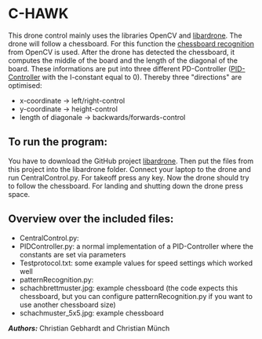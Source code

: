 # C-HAWK

This drone control mainly uses the libraries OpenCV and [libardrone](https://github.com/venthur/python-ardrone).
The drone will follow a chessboard. For this function the [chessboard recognition](http://opencv-python-tutroals.readthedocs.io/en/latest/py_tutorials/py_calib3d/py_calibration/py_calibration.html) from OpenCV is used.
After the drone has detected the chessboard, it computes the middle of the board and the length of the diagonal of the board.
These informations are put into three different PD-Controller ([PID-Controller](https://en.wikipedia.org/wiki/PID_controller) with the I-constant equal to 0).
Thereby three "directions" are optimised:
* x-coordinate -> left/right-control
* y-coordinate -> height-control
* length of diagonale -> backwards/forwards-control

## To run the program:
You have to download the GitHub project [libardrone](https://github.com/venthur/python-ardrone).
Then put the files from this project into the libardrone folder.
Connect your laptop to the drone and run CentralControl.py.
For takeoff press any key. 
Now the drone should try to follow the chessboard.
For landing and shutting down the drone press space.

## Overview over the included files:
* CentralControl.py: 
* PIDController.py: a normal implementation of a PID-Controller where the constants are set via parameters
* Testprotocol.txt: some example values for speed settings which worked well
* patternRecognition.py:
* schachbrettmuster.jpg: example chessboard (the code expects this chessboard, but you can configure patternRecognition.py if you want to use another chessboard size)
* schachmuster_5x5.jpg: example chessboard

**_Authors:_** Christian Gebhardt and Christian Münch
